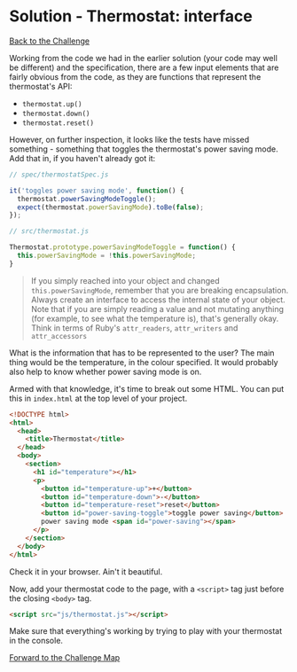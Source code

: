 # Solution - Thermostat: interface

[Back to the Challenge](../6_interface.md)

Working from the code we had in the earlier solution (your code may well be different) and the specification, there are a few input elements that are fairly obvious from the code, as they are functions that represent the thermostat's API:

- `thermostat.up()`
- `thermostat.down()`
- `thermostat.reset()`

However, on further inspection, it looks like the tests have missed something - something that toggles the thermostat's power saving mode. Add that in, if you haven't already got it:

```javascript
// spec/thermostatSpec.js

it('toggles power saving mode', function() {
  thermostat.powerSavingModeToggle();
  expect(thermostat.powerSavingMode).toBe(false);
});

// src/thermostat.js

Thermostat.prototype.powerSavingModeToggle = function() {
  this.powerSavingMode = !this.powerSavingMode;
}
```

>If you simply reached into your object and changed `this.powerSavingMode`, remember that you are breaking encapsulation. Always create an interface to access the internal state of your object. Note that if you are simply reading a value and not mutating anything (for example, to see what the temperature is), that's generally okay. Think in terms of Ruby's `attr_readers`, `attr_writers` and `attr_accessors`

What is the information that has to be represented to the user? The main thing would be the temperature, in the colour specified. It would probably also help to know whether power saving mode is on.

Armed with that knowledge, it's time to break out some HTML. You can put this in `index.html` at the top level of your project.

```html
<!DOCTYPE html>
<html>
  <head>
    <title>Thermostat</title>
  </head>
  <body>
    <section>
      <h1 id="temperature"></h1>
      <p>
        <button id="temperature-up">+</button>
        <button id="temperature-down">-</button>
        <button id="temperature-reset">reset</button>
        <button id="power-saving-toggle">toggle power saving</button>
        power saving mode <span id="power-saving"></span>
      </p>
    </section>
  </body>
</html>
```

Check it in your browser. Ain't it beautiful.

Now, add your thermostat code to the page, with a `<script>` tag just before the closing `<body>` tag.

```html
<script src="js/thermostat.js"></script>
```

Make sure that everything's working by trying to play with your thermostat in the console.

[Forward to the Challenge Map](../0_challenge_map.md)
